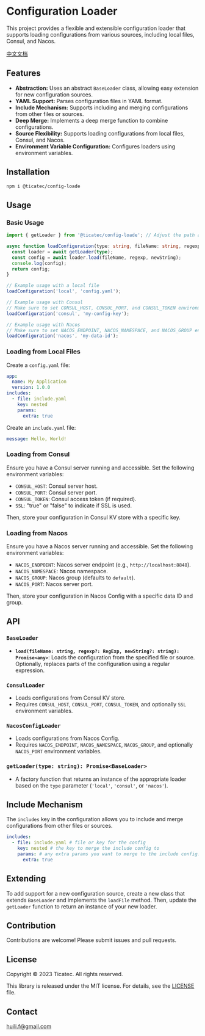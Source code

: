 # Configuration Loader

This project provides a flexible and extensible configuration loader that supports loading configurations from various sources, including local files, Consul, and Nacos.

[中文文档](./README_CN.md)

## Features

-   **Abstraction:** Uses an abstract `BaseLoader` class, allowing easy extension for new configuration sources.
-   **YAML Support:** Parses configuration files in YAML format.
-   **Include Mechanism:** Supports including and merging configurations from other files or sources.
-   **Deep Merge:** Implements a deep merge function to combine configurations.
-   **Source Flexibility:** Supports loading configurations from local files, Consul, and Nacos.
-   **Environment Variable Configuration:** Configures loaders using environment variables.

## Installation

```bash
npm i @ticatec/config-loade
```

## Usage

### Basic Usage

```typescript
import { getLoader } from '@ticatec/config-loade'; // Adjust the path as needed

async function loadConfiguration(type: string, fileName: string, regexp?: RegExp, newString?: string) {
  const loader = await getLoader(type);
  const config = await loader.load(fileName, regexp, newString);
  console.log(config);
  return config;
}

// Example usage with a local file
loadConfiguration('local', 'config.yaml');

// Example usage with Consul
// Make sure to set CONSUL_HOST, CONSUL_PORT, and CONSUL_TOKEN environment variables
loadConfiguration('consul', 'my-config-key');

// Example usage with Nacos
// Make sure to set NACOS_ENDPOINT, NACOS_NAMESPACE, and NACOS_GROUP environment variables
loadConfiguration('nacos', 'my-data-id');
```

### Loading from Local Files

Create a `config.yaml` file:

```yaml
app:
  name: My Application
  version: 1.0.0
includes:
  - file: include.yaml
    key: nested
    params:
      extra: true
```

Create an `include.yaml` file:

```yaml
message: Hello, World!
```

### Loading from Consul

Ensure you have a Consul server running and accessible. Set the following environment variables:

-   `CONSUL_HOST`: Consul server host.
-   `CONSUL_PORT`: Consul server port.
-   `CONSUL_TOKEN`: Consul access token (if required).
-   `SSL`: "true" or "false" to indicate if SSL is used.

Then, store your configuration in Consul KV store with a specific key.

### Loading from Nacos

Ensure you have a Nacos server running and accessible. Set the following environment variables:

-   `NACOS_ENDPOINT`: Nacos server endpoint (e.g., `http://localhost:8848`).
-   `NACOS_NAMESPACE`: Nacos namespace.
-   `NACOS_GROUP`: Nacos group (defaults to `default`).
-   `NACOS_PORT`: Nacos server port.

Then, store your configuration in Nacos Config with a specific data ID and group.

## API

### `BaseLoader`

-   **`load(fileName: string, regexp?: RegExp, newString?: string): Promise<any>`**: Loads the configuration from the specified file or source. Optionally, replaces parts of the configuration using a regular expression.


### `ConsulLoader`

-   Loads configurations from Consul KV store.
-   Requires `CONSUL_HOST`, `CONSUL_PORT`, `CONSUL_TOKEN`, and optionally `SSL` environment variables.

### `NacosConfigLoader`

-   Loads configurations from Nacos Config.
-   Requires `NACOS_ENDPOINT`, `NACOS_NAMESPACE`, `NACOS_GROUP`, and optionally `NACOS_PORT` environment variables.

### `getLoader(type: string): Promise<BaseLoader>`

-   A factory function that returns an instance of the appropriate loader based on the `type` parameter (`'local'`, `'consul'`, or `'nacos'`).

## Include Mechanism

The `includes` key in the configuration allows you to include and merge configurations from other files or sources.

```yaml
includes:
  - file: include.yaml # file or key for the config
    key: nested # the key to merge the include config to
    params: # any extra params you want to merge to the include config.
      extra: true
```

## Extending

To add support for a new configuration source, create a new class that extends `BaseLoader` and implements the `loadFile` method. Then, update the `getLoader` function to return an instance of your new loader.


## Contribution

Contributions are welcome! Please submit issues and pull requests.

## License

Copyright © 2023 Ticatec. All rights reserved.

This library is released under the MIT license. For details, see the [LICENSE](LICENSE) file.

## Contact

huili.f@gmail.com